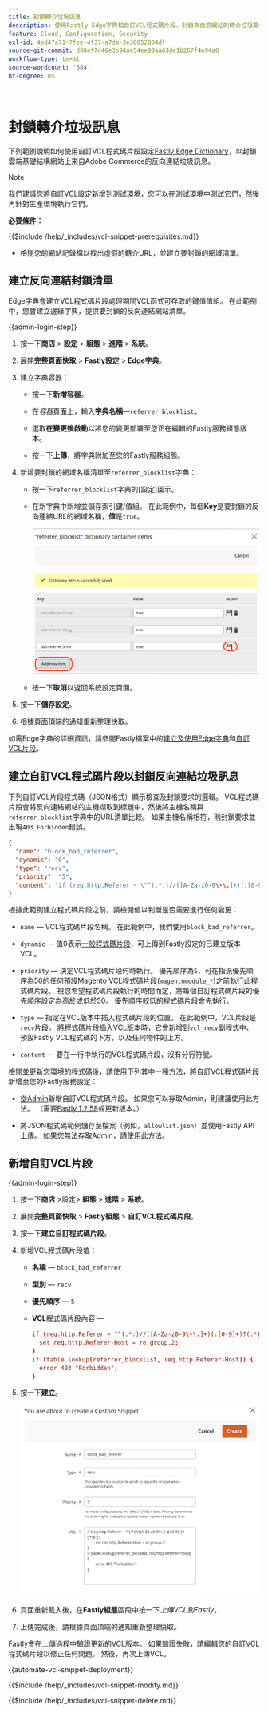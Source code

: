 ```yaml
---
title: 封鎖轉介垃圾訊息
description: 使用Fastly Edge字典和自訂VCL程式碼片段，封鎖來自您網站的轉介垃圾郵件。
feature: Cloud, Configuration, Security
exl-id: 4ed47a71-7fee-4f37-a7da-3e30052004df
source-git-commit: d08ef7d46e3b94ae54ee99aa63de1b267f4e94a0
workflow-type: tm+mt
source-wordcount: '684'
ht-degree: 0%

---
```


# 封鎖轉介垃圾訊息

下列範例說明如何使用自訂VCL程式碼片段設定[Fastly Edge Dictionary](https://docs.fastly.com/guides/edge-dictionaries/working-with-dictionaries-using-the-api)，以封鎖雲端基礎結構網站上來自Adobe Commerce的反向連結垃圾訊息。

>[!NOTE]
>
>我們建議您將自訂VCL設定新增到測試環境，您可以在測試環境中測試它們，然後再針對生產環境執行它們。

**必要條件：**

{{$include /help/_includes/vcl-snippet-prerequisites.md}}

- 檢閱您的網站記錄檔以找出虛假的轉介URL，並建立要封鎖的網域清單。

## 建立反向連結封鎖清單

Edge字典會建立VCL程式碼片段處理期間VCL函式可存取的鍵值值組。 在此範例中，您會建立邊緣字典，提供要封鎖的反向連結網站清單。

{{admin-login-step}}

1. 按一下&#x200B;**商店** > **設定** > **組態** > **進階** > **系統**。

1. 展開&#x200B;**完整頁面快取** > **Fastly設定** > **Edge字典**。

1. 建立字典容器：

   - 按一下&#x200B;**新增容器**。

   - 在&#x200B;*容器*&#x200B;頁面上，輸入&#x200B;**字典名稱**—`referrer_blocklist`。

   - 選取&#x200B;**在變更後啟動**&#x200B;以將您的變更部署至您正在編輯的Fastly服務組態版本。

   - 按一下&#x200B;**上傳**，將字典附加至您的Fastly服務組態。

1. 新增要封鎖的網域名稱清單至`referrer_blocklist`字典：

   - 按一下`referrer_blocklist`字典的[設定]圖示。

   - 在新字典中新增並儲存索引鍵/值組。 在此範例中，每個&#x200B;**Key**&#x200B;是要封鎖的反向連結URL的網域名稱，**值**&#x200B;是`true`。

     ![新增錯誤的反向連結字典專案](../../assets/cdn/fastly-referrer-blocklist-dictionary.png)

   - 按一下&#x200B;**取消**&#x200B;以返回系統設定頁面。

1. 按一下&#x200B;**儲存設定**。

1. 根據頁面頂端的通知重新整理快取。

如需Edge字典的詳細資訊，請參閱Fastly檔案中的[建立及使用Edge字典](https://docs.fastly.com/guides/edge-dictionaries/working-with-dictionaries-using-the-api)和[自訂VCL片段](https://docs.fastly.com/guides/edge-dictionaries/working-with-dictionaries-using-the-api#custom-vcl-examples)。

## 建立自訂VCL程式碼片段以封鎖反向連結垃圾訊息

下列自訂VCL片段程式碼（JSON格式）顯示檢查及封鎖要求的邏輯。 VCL程式碼片段會將反向連結網站的主機擷取到標題中，然後將主機名稱與`referrer_blocklist`字典中的URL清單比較。 如果主機名稱相符，則封鎖要求並出現`403 Forbidden`錯誤。

```json
{
  "name": "block_bad_referrer",
  "dynamic": "0",
  "type": "recv",
  "priority": "5",
  "content": "if (req.http.Referer ~ \"^(.*:)//([A-Za-z0-9\-\.]+)(:[0-9]+)?(.*)$\") {set req.http.Referer-Host = re.group.2;}if (table.lookup(referrer_blocklist, req.http.Referer-Host)) {error 403 \"Forbidden\";}"
}
```

根據此範例建立程式碼片段之前，請檢閱值以判斷是否需要進行任何變更：

- `name` — VCL程式碼片段名稱。 在此範例中，我們使用`block_bad_referrer`。

- `dynamic` — 值0表示[一般程式碼片段](https://docs.fastly.com/en/guides/using-regular-vcl-snippets)，可上傳到Fastly設定的已建立版本VCL。

- `priority` — 決定VCL程式碼片段何時執行。 優先順序為`5`，可在指派優先順序為50的任何預設Magento VCL程式碼片段(`magentomodule_*`)之前執行此程式碼片段。 視您希望程式碼片段執行的時間而定，將每個自訂程式碼片段的優先順序設定為高於或低於50。 優先順序較低的程式碼片段會先執行。

- `type` — 指定在VCL版本中插入程式碼片段的位置。 在此範例中，VCL片段是`recv`片段。 將程式碼片段插入VCL版本時，它會新增到`vcl_recv`副程式中、預設Fastly VCL程式碼的下方，以及任何物件的上方。

- `content` — 要在一行中執行的VCL程式碼片段，沒有分行符號。

檢閱並更新您環境的程式碼後，請使用下列其中一種方法，將自訂VCL程式碼片段新增至您的Fastly服務設定：

- [從Admin](#add-the-custom-vcl-snippet)新增自訂VCL程式碼片段。 如果您可以存取Admin，則建議使用此方法。 （需要[Fastly 1.2.58](fastly-configuration.md#upgrade)或更新版本。）

- 將JSON程式碼範例儲存至檔案（例如，`allowlist.json`）並使用Fastly API[上傳](fastly-vcl-custom-snippets.md#manage-custom-vcl-snippets-using-the-api)。 如果您無法存取Admin，請使用此方法。

## 新增自訂VCL片段

{{admin-login-step}}

1. 按一下&#x200B;**商店** >設定> **組態** > **進階** > **系統**。

1. 展開&#x200B;**完整頁面快取** > **Fastly組態** > **自訂VCL程式碼片段**。

1. 按一下&#x200B;**建立自訂程式碼片段**。

1. 新增VCL程式碼片段值：

   - **名稱** — `block_bad_referrer`

   - **型別** — `recv`

   - **優先順序** — `5`

   - **VCL**&#x200B;程式碼片段內容 — 

     ```conf
     if (req.http.Referer ~ "^(.*:)//([A-Za-z0-9\-\.]+)(:[0-9]+)?(.*)$") {
       set req.http.Referer-Host = re.group.2;  
     }
     if (table.lookup(referrer_blocklist, req.http.Referer-Host)) {
       error 403 "Forbidden";
     }
     ```

1. 按一下&#x200B;**建立**。

   ![建立自訂反向連結區塊VCL程式碼片段](/help/assets/cdn/fastly-create-referrer-block-snippet.png)

1. 頁面重新載入後，在&#x200B;**Fastly組態**&#x200B;區段中按一下&#x200B;*上傳VCL到Fastly*。

1. 上傳完成後，請根據頁面頂端的通知重新整理快取。

Fastly會在上傳過程中驗證更新的VCL版本。 如果驗證失敗，請編輯您的自訂VCL程式碼片段以修正任何問題。 然後，再次上傳VCL。

{{automate-vcl-snippet-deployment}}

{{$include /help/_includes/vcl-snippet-modify.md}}

{{$include /help/_includes/vcl-snippet-delete.md}}

<!-- Last updated from includes: 2025-01-27 17:16:28 -->
